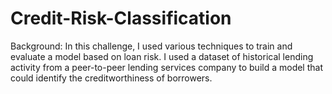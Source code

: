 # Credit-Risk-Classification
Background:
In this challenge, I used various techniques to train and evaluate a model based on loan risk. I used a dataset of historical lending activity from a peer-to-peer lending services company to build a model that could identify the creditworthiness of borrowers.
